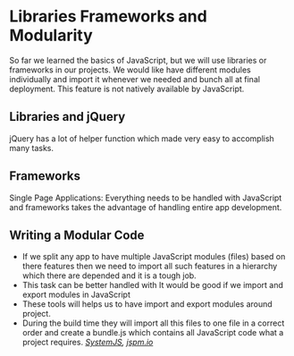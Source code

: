 # Libraries Frameworks and Modularity

So far we learned the basics of JavaScript, but we will use libraries or frameworks in our projects.
We would like have different modules individually and import it whenever we needed and bunch all at final deployment.
This feature is not natively available by JavaScript.

## Libraries and jQuery

jQuery has a lot of helper function which made very easy to accomplish many tasks.

## Frameworks

Single Page Applications: Everything needs to be handled with JavaScript and frameworks takes the advantage of handling entire app development.

## Writing a Modular Code

* If we split any app to have multiple JavaScript modules (files) based on there features then we need to import all such features in
a hierarchy which there are depended and it is a tough job.
* This task can be better handled with It would be good if we import and export modules in JavaScript
* These tools will helps us to have import and export modules around project.
* During the build time they will import all this files to one file in a correct
  order and create a bundle.js which contains all JavaScript code what a project
  requires.
  *[SystemJS](https://github.com/systemjs/systemjs), [jspm.io](https://jspm.io/)*
  